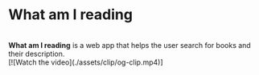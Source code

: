 # What am I reading
<br>
<strong>What am I reading</strong> is a web app that helps the user search for books and their description.
<br>
[![Watch the video](./assets/clip/og-clip.mp4)]
